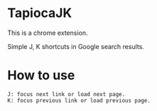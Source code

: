 # TapiocaJK
This is a chrome extension.

Simple J, K shortcuts in Google search results.

# How to use
```
J: focus next link or load next page.
K: focus previous link or load previous page.
```
